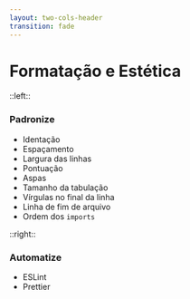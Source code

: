 ```yaml
---
layout: two-cols-header
transition: fade
---
```


# Formatação e Estética

::left::

### Padronize

* Identação
* Espaçamento
* Largura das linhas
* Pontuação
* Aspas
* Tamanho da tabulação
* Vírgulas no final da linha
* Linha de fim de arquivo
* Ordem dos `imports`


::right::

### Automatize

* ESLint
* Prettier
